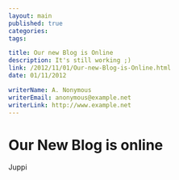 ```yaml
---
layout: main
published: true
categories: 
tags: 

title: Our new Blog is Online
description: It's still working ;)
link: /2012/11/01/Our-new-Blog-is-Online.html
date: 01/11/2012

writerName: A. Nonymous
writerEmail: anonymous@example.net
writerLink: http://www.example.net
---
```


# Our New Blog is online

Juppi
